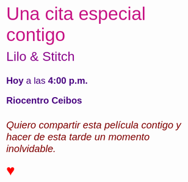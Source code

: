 <!DOCTYPE html>
<html lang="es">
<head>
  <meta charset="UTF-8">
  <title></title> <!-- Título vacío para que no muestre texto en la pestaña -->
  <link href="https://fonts.googleapis.com/css2?family=Pacifico&family=Quicksand:wght@400;700&display=swap" rel="stylesheet">
  <style>
    body {
      margin: 0;
      font-family: 'Quicksand', sans-serif;
      background: url('image_01f8d16d.jpeg') no-repeat center center fixed;
      background-size: cover;
      color: #fff;
    }

    .invitacion {
      background-color: rgba(255, 192, 203, 0.9);
      border: 5px solid #ff69b4;
      border-radius: 30px;
      padding: 40px;
      max-width: 700px;
      margin: 100px auto;
      text-align: center;
      box-shadow: 0 0 25px rgba(255, 105, 180, 0.8);
    }

    .titulo {
      font-family: 'Pacifico', cursive;
      font-size: 48px;
      color: #c71585;
    }

    .subtitulo {
      font-size: 34px;
      margin-top: 10px;
      color: #8b008b;
    }

    .detalles {
      font-size: 24px;
      color: #4b0082;
      margin-top: 30px;
    }

    .mensaje {
      margin-top: 35px;
      font-size: 26px;
      font-style: italic;
      color: #800000;
    }

    .corazon {
      font-size: 38px;
      color: red;
      margin-top: 20px;
    }
  </style>
</head>
<body>
  <div class="invitacion">
    <div class="titulo">Una cita especial contigo</div>
    <div class="subtitulo">Lilo & Stitch</div>
    <div class="detalles">
      <p><strong>Hoy</strong> a las <strong>4:00 p.m.</strong></p>
      <p><strong>Riocentro Ceibos</strong></p>
    </div>
    <div class="mensaje">Quiero compartir esta película contigo y hacer de esta tarde un momento inolvidable.</div>
    <div class="corazon">♥</div>
  </div>
</body>
</html>
